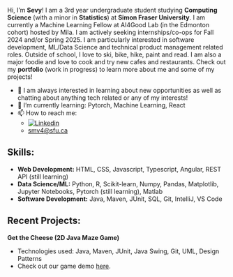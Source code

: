 Hi, I’m **Sevy**! I am a 3rd year undergraduate student studying **Computing Science** (with a minor in **Statistics**) at **Simon Fraser University**. I am currently a Machine Learning Fellow 
at AI4Good Lab (in the Edmonton cohort) hosted by Mila. I am actively seeking internships/co-ops for Fall 2024 and/or Spring 2025. I am particularly 
interested in software development, ML/Data Science and technical product management related roles. Outside of school, I love to ski, bike, hike, paint and read. I am also a major foodie and love to cook and try new cafes and restaurants. 
Check out my **portfolio** (work in progress) to learn more about me and some of my projects! 
- 💬 I am always interested in learning about new opportunities as well as chatting about anything tech related or any of my interests! 
- 🌱 I’m currently learning: Pytorch, Machine Learning, React
- 📫 How to reach me:
  - [![Linkedin](https://img.shields.io/badge/-LinkedIn-blue?style=flat&logo=Linkedin&logoColor=white)](https://www.linkedin.com/in/sevy-veeken-9660a2254/)
  - smv4@sfu.ca
 
## Skills:
- **Web Development:** HTML, CSS, Javascript, Typescript, Angular, REST API (still learning)
- **Data Science/ML:** Python, R, Scikit-learn, Numpy, Pandas, Matplotlib, Jupyter Notebooks, Pytorch (still learning), Matlab
- **Software Development:** Java, Maven, JUnit, SQL, Git, IntelliJ, VS Code

## Recent Projects:
**Get the Cheese (2D Java Maze Game)**
- Technologies used: Java, Maven, JUnit, Java Swing, Git, UML, Design Patterns
- Check out our game demo [here](https://www.youtube.com/watch?v=I6Ml4XNbzcU).

<!---
SevyV/SevyV is a ✨ special ✨ repository because its `README.md` (this file) appears on your GitHub profile.
You can click the Preview link to take a look at your changes.
--->
